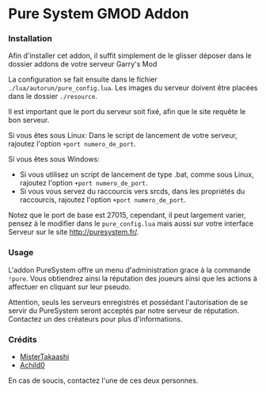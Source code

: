 # Pure System GMOD Addon

### Installation

Afin d'installer cet addon, il suffit simplement de le glisser déposer dans le dossier addons de votre serveur Garry's Mod

La configuration se fait ensuite dans le fichier `./lua/autorun/pure_config.lua`.
Les images du serveur doivent être placées dans le dossier `./resource`.

Il est important que le port du serveur soit fixé, afin que le site requête le bon serveur.

Si vous êtes sous Linux: Dans le script de lancement de votre serveur, rajoutez l'option `+port numero_de_port`.

Si vous êtes sous Windows: 
- Si vous utilisez un script de lancement de type .bat, comme sous Linux, rajoutez l'option `+port numero_de_port`.
- Si vous vous servez du raccourcis vers srcds, dans les propriétés du raccourcis, rajoutez l'option `+port numero_de_port`.

Notez que le port de base est 27015, cependant, il peut largement varier, pensez à le modifier dans le `pure_config.lua` mais aussi sur votre interface Serveur sur le site http://puresystem.fr/.

### Usage

L'addon PureSystem offre un menu d'administration grace à la commande `!pure`. Vous obtiendrez ainsi la réputation des joueurs ainsi que les actions à affectuer en cliquant sur leur pseudo.

Attention, seuls les serveurs enregistrés et possédant l'autorisation de se servir du PureSystem seront acceptés par notre serveur de réputation. Contactez un des créateurs pour plus d'informations.

### Crédits

- [MisterTakaashi](http://steamcommunity.com/id/TakaashiKun/)
- [Achild0](http://steamcommunity.com/id/Achild0/)

En cas de soucis, contactez l'une de ces deux personnes.